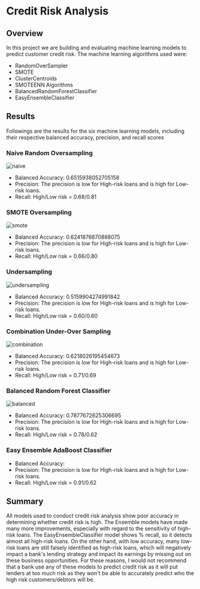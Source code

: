 # Credit Risk Analysis
## Overview 

In this project we are building and evaluating machine learning models to predict customer credit risk.
The machine learning algorithms used were:
- RandomOverSampler
- SMOTE
- ClusterCentroids
- SMOTEENN Algorithms
- BalancedRandomForestClassifier
- EasyEnsembleClassifier

## Results

Followings are the results for the six machine learning models, including their respective balanced accuracy, precision, and recall scores

### Naive Random Oversampling

![naive](https://user-images.githubusercontent.com/66500222/185774403-9c8f9b81-a010-492b-9881-1b0920da3485.png)

- Balanced Accuracy: 0.6515938052705158
- Precision: The precision is low for High-risk loans and is high for Low-risk loans.
- Recall: High/Low risk = 0.68/0.81

### SMOTE Oversampling

![smote](https://user-images.githubusercontent.com/66500222/185774460-0bf50642-d5c8-4ada-b30c-8567e5df856b.png)

- Balanced Accuracy: 0.6241876870888075
- Precision: The precision is low for High-risk loans and is high for Low-risk loans.
- Recall: High/Low risk = 0.66/0.80

### Undersampling

![undersampling](https://user-images.githubusercontent.com/66500222/185774496-e1d3420f-c311-4402-854e-9b70ba643c79.png)

- Balanced Accuracy: 0.5159904274991842
- Precision: The precision is low for High-risk loans and is high for Low-risk loans.
- Recall: High/Low risk = 0.60/0.60


### Combination Under-Over Sampling

![combination](https://user-images.githubusercontent.com/66500222/185774554-d6cdc8c4-6dfb-42b4-a9f2-863c14bbede0.png)

- Balanced Accuracy: 0.6218026195454673
- Precision: The precision is low for High-risk loans and is high for Low-risk loans.
- Recall: High/Low risk = 0.71/0.69

### Balanced Random Forest Classifier

![balanced](https://user-images.githubusercontent.com/66500222/185814066-db93a740-6ba4-4131-bf7a-48cc9e708c02.png)


- Balanced Accuracy: 0.7877672625306695
- Precision: The precision is low for High-risk loans and is high for Low-risk loans.
- Recall: High/Low risk = 0.78/0.62

### Easy Ensemble AdaBoost Classifier

- Balanced Accuracy:
- Precision: The precision is low for High-risk loans and is high for Low-risk loans.
- Recall: High/Low risk = 0.91/0.62

## Summary

All models used to conduct credit risk analysis show poor accuracy in determining whether credit risk is high. The Ensemble models have made many more improvements, especially with regard to the sensitivity of high-risk loans. The EasyEnsembleClassifier model shows % recall, so it detects almost all high-risk loans. On the other hand, with low accuracy, many low-risk loans are still falsely identified as high-risk loans, which will negatively impact a bank's lending strategy and impact its earnings by missing out on these business opportunities. For these reasons, I would not recommend that a bank use any of these models to predict credit risk as it will put lenders at too much risk as they won't be able to accurately predict who the high risk customers/debtors will be.

